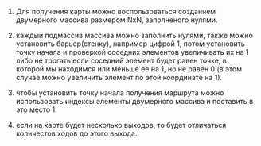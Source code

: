 1) Для получения карты можно воспользоваться созданием двумерного массива размером NxN, заполненого нулями.

2) каждый подмассив массива можно заполнить нулями, также можно установить барьер(стенку), например цифрой 1, потом установить точку начала и проверкой соседних элементов увеличивать их на 1 либо не трогать если соседний элемент будет равен точке, в которой мы находимся или меньше ее на 1, но не равен 0 (в этом случае можно увеличить элемент по этой координате на 1).

3) чтобы установить точку начала получения маршрута можно использовать индексы элементы двумерного массива и поставить в это место 1.

4) если на карте будет несколько выходов, то будет отличаться количестов ходов до этого выхода.